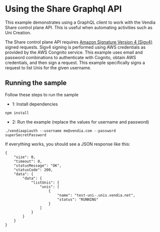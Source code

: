 # Using the Share Graphql API
This example demonstrates using a GraphQL client to work with the Vendia Share control plane API. This is useful when automating activities such as Uni Creation.

The Share control plane API requires [Amazon Signature Version 4 (Sigv4)](https://docs.aws.amazon.com/general/latest/gr/signature-version-4.html) signed requests. Sigv4 signing is performed using AWS credentials as provided by the AWS Congnito service. This example uses email and password combinations to authenticate with Cognito, obtain AWS credentials, and then sign a request. This example specifically signs a request to list Unis for the given username.

## Running the sample  

Follow these steps to run the sample

*   1: Install dependencies
```
npm install
```

*   2: Run the example (replace the values for username and password)
```
./vendiaapiauth --username me@vendia.com --password superSecretPassword
```

If everything works, you should see a JSON response like this:
```
{
    "size": 0,
    "timeout": 0,
    "statusMessage": "OK",
    "statusCode": 200,
    "data": {
        "data": {
            "listUnis": {
                "unis": [
                    {
                        "name": "test-uni-.unis.vendia.net",
                        "status": "RUNNING"
                    }
                ]
            }
        }
    }
}
```
